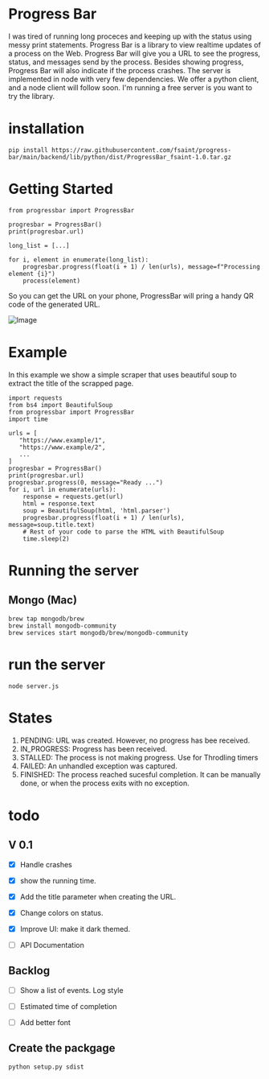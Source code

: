 # Progress Bar

I was tired of running long proceces and keeping up with the status using messy print statements. 
Progress Bar is a library to view realtime updates of a process on the Web.
Progress Bar will give you a URL to see the progress, status, and messages send by the process.
Besides showing progress, Progress Bar will also indicate if the process crashes.
The server is implemented in node with very few dependencies. We offer a python client, and a node client will follow soon. 
I'm running a free server is you want to try the library.

# installation
```
pip install https://raw.githubusercontent.com/fsaint/progress-bar/main/backend/lib/python/dist/ProgressBar_fsaint-1.0.tar.gz
```
# Getting Started
```
from progressbar import ProgressBar

progresbar = ProgressBar()
print(progresbar.url)

long_list = [...]

for i, element in enumerate(long_list):
    progresbar.progress(float(i + 1) / len(urls), message=f"Processing element {i}")
    process(element)

```

So you can get the URL on your phone, ProgressBar will pring a handy QR code of the generated URL. 

![Image](https://p198.p4.n0.cdn.getcloudapp.com/items/nOuQ48wB/c78dd380-90ec-42a7-9717-f87c9c1813ac.jpg?v=f01c550160639cdc712fd01035be3d18)


# Example
In this example we show a simple scraper that uses  beautiful soup to extract the title of the scrapped page.

```
import requests
from bs4 import BeautifulSoup
from progressbar import ProgressBar
import time

urls = [
   "https://www.example/1",
   "https://www.example/2",
   ...
]
progresbar = ProgressBar()
print(progresbar.url)
progresbar.progress(0, message="Ready ...")
for i, url in enumerate(urls):
    response = requests.get(url)
    html = response.text
    soup = BeautifulSoup(html, 'html.parser')
    progresbar.progress(float(i + 1) / len(urls), message=soup.title.text)
    # Rest of your code to parse the HTML with BeautifulSoup
    time.sleep(2)
```

# Running the server

## Mongo (Mac)
```
brew tap mongodb/brew
brew install mongodb-community
brew services start mongodb/brew/mongodb-community
```

# run the server

```
node server.js
```

# States

1. PENDING: URL was created. However, no progress has bee received. 
2. IN_PROGRESS: Progress has been received. 
3. STALLED: The process is not making progress. Use for Throdling timers 
4. FAILED: An unhandled exception was captured. 
5. FINISHED: The process reached sucesful completion. It can be manually done, or when the process exits with no exception. 


# todo
## V 0.1
- [X] Handle crashes
- [X] show the running time.
- [X] Add the title parameter when creating the URL.
- [X] Change colors on status.
- [X] Improve UI: make it dark themed. 
- [ ] API Documentation


## Backlog
- [ ] Show a list of events. Log style
- [ ] Estimated time of completion
- [ ] Add better font


## Create the packgage
```
python setup.py sdist
```
